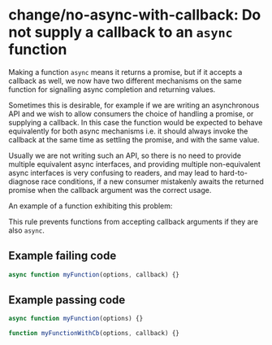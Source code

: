 # change/no-async-with-callback: Do not supply a callback to an `async` function

Making a function `async` means it returns a promise, but if it accepts a callback as well, we now have
two different mechanisms on the same function for signalling async completion and returning values.

Sometimes this is desirable, for example if we are writing an asynchronous API and we wish to allow
consumers the choice of handling a promise, or supplying a callback. In this case the function would
be expected to behave equivalently for both async mechanisms i.e. it should always invoke the callback
at the same time as settling the promise, and with the same value.

Usually we are not writing such an API, so there is no need to provide multiple equivalent async
interfaces, and providing multiple non-equivalent async interfaces is very confusing to readers, and 
may lead to hard-to-diagnose race conditions, if a new consumer mistakenly awaits the returned promise
when the callback argument was the correct usage.

An example of a function exhibiting this problem:

This rule prevents functions from accepting callback arguments if they are also `async`.

## Example failing code

```js
async function myFunction(options, callback) {}
```

## Example passing code

```js
async function myFunction(options) {}

function myFunctionWithCb(options, callback) {}
```
